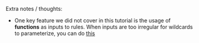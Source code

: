 Extra notes / thoughts:

- One key feature we did not cover in this tutorial is the usage of **functions** as inputs to rules. When inputs are too irregular for wildcards to parameterize, you can do [this](https://snakemake.readthedocs.io/en/stable/snakefiles/rules.html#snakefiles-input-functions)